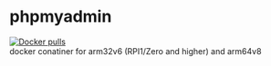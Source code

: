 # phpmyadmin
<a href="https://hub.docker.com/r/intrepidde/rpi-phpmyadmin"><img src="https://img.shields.io/docker/pulls/intrepidde/rpi-phpmyadmin.svg?style=plastic&logo=appveyor" alt="Docker pulls"/></a><br>
docker conatiner for arm32v6 (RPI1/Zero and higher) and arm64v8

